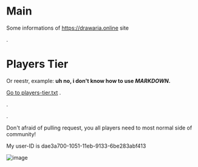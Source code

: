 # Main
Some informations of https://drawaria.online site

.

# Players Tier
Or reestr, example: **uh no, i don't know how to use *MARKDOWN*.**

[Go to players-tier.txt](https://github.com/whiteralt/drawaria.online-info/blob/main/players-tier.txt)
.

.

.

Don't afraid of pulling request, you all players need to most normal side of community!

My user-ID is dae3a700-1051-11eb-9133-6be283abf413

![image](https://github.com/whiteralt/drawaria.online-info/assets/134695450/18dcc534-ce3b-4c9d-888d-ce6774877313)
